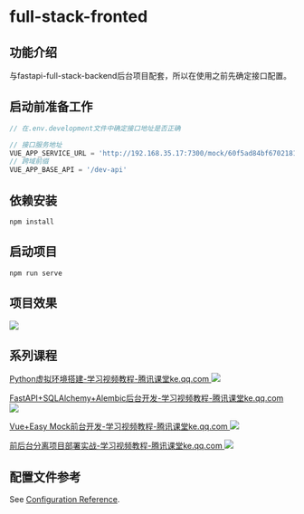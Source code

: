 # full-stack-fronted

## 功能介绍
与fastapi-full-stack-backend后台项目配套，所以在使用之前先确定接口配置。

## 启动前准备工作
```js
// 在.env.development文件中确定接口地址是否正确

// 接口服务地址
VUE_APP_SERVICE_URL = 'http://192.168.35.17:7300/mock/60f5ad84bf67021817776ad1'
// 跨域前缀
VUE_APP_BASE_API = '/dev-api'
```

## 依赖安装
```
npm install
```

## 启动项目
```
npm run serve
```

## 项目效果
![](https://blog.jianping.fun/github_project_picture/fastapi-full-stack-1.png)

## 系列课程
[Python虚拟环境搭建-学习视频教程-腾讯课堂ke.qq.com
![](https://upload-images.jianshu.io/upload_images/26768070-a12c979c9ca46549?imageMogr2/auto-orient/strip%7CimageView2/2/w/1240)](https://link.zhihu.com/?target=https%3A//ke.qq.com/course/3615906%3Ftuin%3D24638831)   

[FastAPI+SQLAlchemy+Alembic后台开发-学习视频教程-腾讯课堂ke.qq.com
![](https://upload-images.jianshu.io/upload_images/26768070-d8d4312697c2dcab?imageMogr2/auto-orient/strip%7CimageView2/2/w/1240)](https://link.zhihu.com/?target=https%3A//ke.qq.com/course/3615855%3Ftuin%3D24638831)  

[Vue+Easy Mock前台开发-学习视频教程-腾讯课堂ke.qq.com
![](https://upload-images.jianshu.io/upload_images/26768070-efed3d1742e14348?imageMogr2/auto-orient/strip%7CimageView2/2/w/1240)](https://link.zhihu.com/?target=https%3A//ke.qq.com/course/3616355%3Ftuin%3D24638831)  

[前后台分离项目部署实战-学习视频教程-腾讯课堂ke.qq.com
![](https://upload-images.jianshu.io/upload_images/26768070-6b74d152ef385a1e?imageMogr2/auto-orient/strip%7CimageView2/2/w/1240)](https://link.zhihu.com/?target=https%3A//ke.qq.com/course/3617910%3Ftuin%3D24638831)

## 配置文件参考
See [Configuration Reference](https://cli.vuejs.org/config/).
